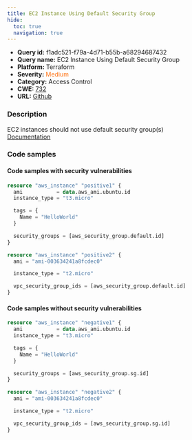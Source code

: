 ```yaml
---
title: EC2 Instance Using Default Security Group
hide:
  toc: true
  navigation: true
---
```


<style>
  .highlight .hll {
    background-color: #ff171742;
  }
  .md-content {
    max-width: 1100px;
    margin: 0 auto;
  }
</style>

-   **Query id:** f1adc521-f79a-4d71-b55b-a68294687432
-   **Query name:** EC2 Instance Using Default Security Group
-   **Platform:** Terraform
-   **Severity:** <span style="color:#ff7213">Medium</span>
-   **Category:** Access Control
-   **CWE:** <a href="https://cwe.mitre.org/data/definitions/732.html" onclick="newWindowOpenerSafe(event, 'https://cwe.mitre.org/data/definitions/732.html')">732</a>
-   **URL:** [Github](https://github.com/Checkmarx/kics/tree/master/assets/queries/terraform/aws/ec2_instance_using_default_security_group)

### Description
EC2 instances should not use default security group(s)<br>
[Documentation](https://registry.terraform.io/providers/hashicorp/aws/latest/docs/resources/instance#security_groups)

### Code samples
#### Code samples with security vulnerabilities
```tf title="Positive test num. 1 - tf file" hl_lines="9"
resource "aws_instance" "positive1" {
  ami           = data.aws_ami.ubuntu.id
  instance_type = "t3.micro"

  tags = {
    Name = "HelloWorld"
  }

  security_groups = [aws_security_group.default.id]
}

```
```tf title="Positive test num. 2 - tf file" hl_lines="6"
resource "aws_instance" "positive2" {
  ami = "ami-003634241a8fcdec0"

  instance_type = "t2.micro"

  vpc_security_group_ids = [aws_security_group.default.id]
}

```


#### Code samples without security vulnerabilities
```tf title="Negative test num. 1 - tf file"
resource "aws_instance" "negative1" {
  ami           = data.aws_ami.ubuntu.id
  instance_type = "t3.micro"

  tags = {
    Name = "HelloWorld"
  }

  security_groups = [aws_security_group.sg.id]
}

```
```tf title="Negative test num. 2 - tf file"
resource "aws_instance" "negative2" {
  ami = "ami-003634241a8fcdec0"

  instance_type = "t2.micro"

  vpc_security_group_ids = [aws_security_group.sg.id]
}

```

